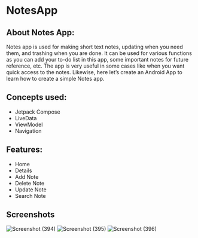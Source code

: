 # NotesApp

## About Notes App:
Notes app is used for making short text notes, updating when you need them, and trashing when you are done. It can be used for various functions as you can add your to-do list in this app, some important notes for future reference, etc. The app is very useful in some cases like when you want quick access to the notes. Likewise, here let’s create an Android App to learn how to create a simple Notes app.

## Concepts used:
 - Jetpack Compose
 - LiveData
 - ViewModel
 - Navigation

## Features:
 - Home
 - Details
 - Add Note
 - Delete Note
 - Update Note
 - Search Note

## Screenshots


![Screenshot (394)](https://user-images.githubusercontent.com/72996444/148682291-faa913f3-4f1f-46e5-b55b-6133cd4e63bd.png)
![Screenshot (395)](https://user-images.githubusercontent.com/72996444/148682361-78d4e94f-75b4-43dc-b651-a3e5d5cbebb8.png)
![Screenshot (396)](https://user-images.githubusercontent.com/72996444/148682365-22479050-3ad2-4432-8024-5c481fc39b93.png)

